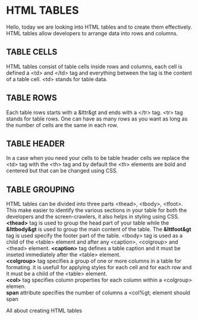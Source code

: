# HTML TABLES
Hello, today we are looking into HTML tables and to create them effectively. HTML tables allow developers to arrange data into rows and columns.
## **TABLE CELLS**
HTML tables consist of table cells inside rows and columns, each cell is defined a &lt;td&gt; and &lt;/td&gt; tag and everything between the tag is the content of a table cell. &lt;td&gt; stands for table data.
## **TABLE ROWS**
Each table rows starts with a &lttr&gt and ends with a &lt;/tr&gt; tag. &lt;tr&gt; tag stands for table rows. One can have as many rows as you want as long as the number of cells are the same in each row.
## **TABLE HEADER**
In a case when you need your cells to be table header cells we replace the &lt;td&gt; tag with the &lt;th&gt; tag and by default the &lt;th&gt;  elements are bold and centered but that can be changed using CSS.
## **TABLE GROUPING**
HTML tables can be divided into three parts &lt;thead&gt;, &lt;tbody&gt;, &lt;tfoot&gt;. This make easier to identify the various sections in your table for both the developers and the screen-crawlers, it also helps in styling using CSS.
**&lt;thead&gt;** tag is used to group the head part of your table while the **&lttbody&gt** is used to group the main content of the table. The **&lttfoot&gt** tag is used specify the footer part of the table. &lt;tbody&gt; tag is used as a child of the &lt;table&gt; element and after any &lt;caption&gt;, &lt;colgroup&gt; and &lt;thead&gt; element.
**&lt;caption&gt;** tag defines a table caption and it must be inseted immediately after the &lt;table&gt; element.<br>
**&lt;colgroup&gt;** tag specifies a group of one or more columns in a table for formating. it is usefull for applying styles for each cell and for each row and it must be a child of the &lt;table&gt; element. <br>
**&lt;col&gt;** tag specifies column properties for each column within a &lt;colgroup&gt; elemen.<br>
**span** attribute specifies the number of columns a &lt;col%gt; element should span





All about creating HTML tables
